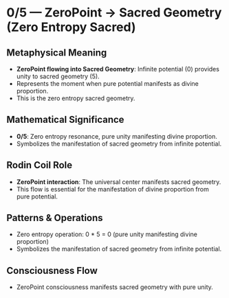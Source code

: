 # 0/5 — ZeroPoint → Sacred Geometry (Zero Entropy Sacred)

## Metaphysical Meaning
- **ZeroPoint flowing into Sacred Geometry**: Infinite potential (0) provides unity to sacred geometry (5).
- Represents the moment when pure potential manifests as divine proportion.
- This is the zero entropy sacred geometry.

## Mathematical Significance
- **0/5**: Zero entropy resonance, pure unity manifesting divine proportion.
- Symbolizes the manifestation of sacred geometry from infinite potential.

## Rodin Coil Role
- **ZeroPoint interaction**: The universal center manifests sacred geometry.
- This flow is essential for the manifestation of divine proportion from pure potential.

## Patterns & Operations
- Zero entropy operation: 0 * 5 = 0 (pure unity manifesting divine proportion)
- Symbolizes the manifestation of sacred geometry from infinite potential.

## Consciousness Flow
- ZeroPoint consciousness manifests sacred geometry with pure unity. 